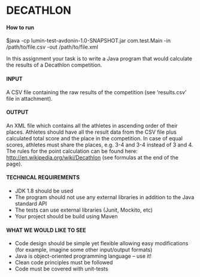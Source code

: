 # DECATHLON
#### How to run
$java -cp lumin-test-avdonin-1.0-SNAPSHOT.jar com.test.Main -in /path/to/file.csv -out /path/to/file.xml

In this assignment your task is to write a Java program that would calculate the results of a Decathlon competition.

#### INPUT
A CSV file containing the raw results of the competition (see ‘results.csv’ file in attachment).

#### OUTPUT
An XML file which contains all the athletes in ascending order of their places. Athletes should have all the result
data from the CSV file plus calculated total score and the place in the competition. In case of equal scores, athletes
must share the places, e.g. 3-4 and 3-4 instead of 3 and 4.
The rules for the point calculation can be found here: http://en.wikipedia.org/wiki/Decathlon (see formulas at the
end of the page).

#### TECHNICAL REQUIREMENTS
* JDK 1.8 should be used
* The program should not use any external libraries in addition to the Java standard API
* The tests can use external libraries (Junit, Mockito, etc)
* Your project should be build using Maven

#### WHAT WE WOULD LIKE TO SEE
* Code design should be simple yet flexible allowing easy modifications (for example, imagine some other
input/output formats)
* Java is object-oriented programming language – use it!
* Clean code principles must be followed
* Code must be covered with unit-tests
